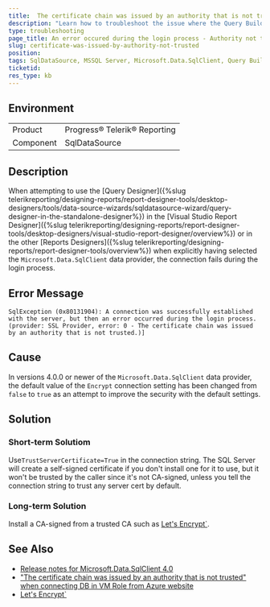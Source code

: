 ```yaml
---
title:  The certificate chain was issued by an authority that is not trusted
description: "Learn how to troubleshoot the issue where the Query Builder cannot open when using new SqlClient data provider."
type: troubleshooting
page_title: An error occured during the login process - Authority not trusted
slug: certificate-was-issued-by-authority-not-trusted
position: 
tags: SqlDataSource, MSSQL Server, Microsoft.Data.SqlClient, Query Builder, Query Designer
ticketid: 
res_type: kb
---
```



## Environment
<table>
	<tbody>
		<tr>
			<td>Product</td>
			<td>Progress® Telerik® Reporting</td>
		</tr>
		<tr>
			<td>Component</td>
			<td>SqlDataSource</td>
		</tr>
	</tbody>
</table>

## Description

When attempting to use the [Query Designer]({%slug telerikreporting/designing-reports/report-designer-tools/desktop-designers/tools/data-source-wizards/sqldatasource-wizard/query-designer-in-the-standalone-designer%}) in the [Visual Studio Report Designer]({%slug telerikreporting/designing-reports/report-designer-tools/desktop-designers/visual-studio-report-designer/overview%}) or in the other [Reports Designers]({%slug telerikreporting/designing-reports/report-designer-tools/overview%}) when explicitly having selected the `Microsoft.Data.SqlClient` data provider, the connection fails during the login process.

## Error Message

`SqlException (0x80131904): A connection was successfully established with the server, but then an error occurred during the login process. (provider: SSL Provider, error: 0 - The certificate chain was issued by an authority that is not trusted.)]`

## Cause

In versions 4.0.0 or newer of the `Microsoft.Data.SqlClient` data provider, the default value of the `Encrypt` connection setting has been changed from `false` to `true` as an attempt to improve the security with the default settings.

## Solution

### Short-term Solutiom

Use`TrustServerCertificate=True` in the connection string. The SQL Server will create a self-signed certificate if you don't install one for it to use, but it won't be trusted by the caller since it's not CA-signed, unless you tell the connection string to trust any server cert by default.

### Long-term Solution

Install a CA-signed from a trusted CA such as [Let's Encrypt`](https://letsencrypt.org/).

## See Also

* [Release notes for Microsoft.Data.SqlClient 4.0](https://learn.microsoft.com/en-us/sql/connect/ado-net/introduction-microsoft-data-sqlclient-namespace?view=sql-server-ver15#breaking-changes-in-40)
* ["The certificate chain was issued by an authority that is not trusted" when connecting DB in VM Role from Azure website](https://stackoverflow.com/questions/17615260/the-certificate-chain-was-issued-by-an-authority-that-is-not-trusted-when-conn)
* [Let's Encrypt`](https://letsencrypt.org/)